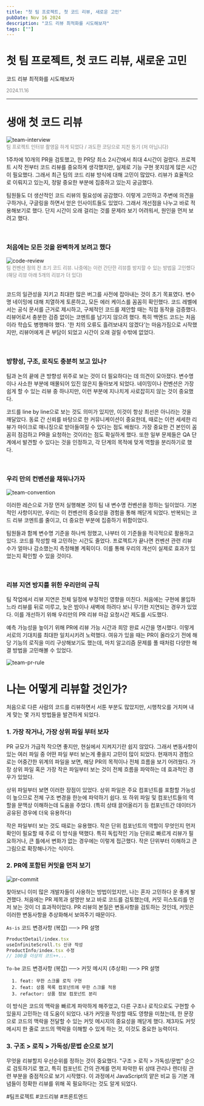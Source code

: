 ```yaml
---
title: "첫 팀 프로젝트, 첫 코드 리뷰, 새로운 고민"
pubDate: Nov 16 2024
description: "코드 리뷰 최적화를 시도해보자"
tags: [""]
---
```


# 첫 팀 프로젝트, 첫 코드 리뷰, 새로운 고민
코드 리뷰 최적화를 시도해보자

<div style="color: gray; font-size: 0.9em;">2024.11.16</div>

---

# 생애 첫 코드 리뷰

<img alt="team-interview" src="https://i.imgur.com/bWdBnRU.jpeg">
<div style="color: gray; font-size: 0.9em;">팀 프로젝트 인터뷰 촬영을 하게 되었다 / 과도한 코딩으로 지친 동기 (저 아닙니다)</div>

1주차에 10개의 PR을 검토했고, 한 PR당 최소 2시간에서 최대 4시간이 걸렸다. 프로젝트 시작 전부터 코드 리뷰를 중요하게 생각했지만, 실제로 기능 구현 못지않게 많은 시간이 필요했다. 그래서 최근 팀의 코드 리뷰 방식에 대해 고민이 많았다. 리뷰가 효율적으로 이뤄지고 있는지, 정말 중요한 부분에 집중하고 있는지 궁금했다.

팀원들도 더 생산적인 코드 리뷰의 필요성에 공감했다. 이렇게 고민하고 주변에 의견을 구하거나, 구글링을 하면서 얻은 인사이트들도 있었다. 그래서 개선점을 나누고 바로 적용해보기로 했다. 단지 시간이 오래 걸리는 것를 문제라 보기 어려워서, 원인을 먼저 보려고 했다.

<br>

### 처음에는 모든 것을 완벽하게 보려고 했다

<img alt="code-review" src="https://i.imgur.com/7QvoxHL.png">
<div style="color: gray; font-size: 0.9em;">팀 컨벤션 정의 전 초기 코드 리뷰. 나중에는 이런 간단한 리뷰를 방지할 수 있는 방법을 고민했다 (해당 리뷰 아래 5개의 리뷰가 더 있다)</div>

<br>

코드의 일관성을 지키고 최대한 많은 버그를 사전에 잡아내는 것이 초기 목표였다. 변수명 네이밍에 대해 치열하게 토론하고, 모든 에러 케이스를 꼼꼼히 확인했다. 코드 레벨에서는 공식 문서를 근거로 제시하고, 구체적인 코드를 제안할 때는 직접 동작을 검증했다. 리뷰어로서 충분한 검증 없이는 코멘트를 남기지 않으려 했다. 특히 백엔드 코드는 처음이라 학습도 병행해야 했다. '한 치의 오류도 흘려보내지 않겠다'는 마음가짐으로 시작했지만, 리뷰어에게 큰 부담이 되었고 시간이 오래 걸릴 수밖에 없었다.

<br>

### 방향성, 구조, 로직도 충분히 보고 있나?

팀과 논의 끝에 큰 방향성 위주로 보는 것이 더 필요하다는 데 의견이 모아졌다. 변수명이나 사소한 부분에 매몰되어 있진 않은지 돌아보게 되었다. 네이밍이나 컨벤션은 가장 쉽게 할 수 있는 리뷰 중 하나지만, 이런 부분에 지나치게 사로잡히지 않는 것이 중요했다.

코드를 line by line으로 보는 것도 의미가 있지만, 이것이 항상 최선은 아니라는 것을 깨달았다. 동료 간 신뢰를 바탕으로 한 커뮤니케이션이 중요한데, 때로는 이런 세세한 리뷰가 마이크로 매니징으로 받아들여질 수 있다는 점도 배웠다. 가장 중요한 건 본인이 꼼꼼히 점검하고 PR을 요청하는 것이라는 점도 확실하게 했다. 또한 일부 문제들은 QA 단계에서 발견할 수 있다는 것을 인정하고, 각 단계의 목적에 맞게 역할을 분리하기로 했다.

<br>

### 우리 만의 컨벤션을 채워나가자

<img alt="team-convention" src="https://i.imgur.com/RLeeQHc.png">

이러한 레슨으로 가장 먼저 실행해본 것이 팀 내 변수명 컨벤션을 정하는 일이었다. 기본적인 사항이지만, 우리는 이 컨벤션의 중요성을 경험을 통해 깨닫게 되었다. 반복되는 코드 리뷰 코멘트를 줄이고, 더 중요한 부분에 집중하기 위함이었다. 

팀원들과 함께 변수명 기준을 하나씩 정했고, 나부터 이 기준들을 적극적으로 활용하고 있다. 코드를 작성할 때 고민하는 시간도 줄었다. 프로젝트가 끝나면 컨벤션 관련 리뷰 수가 얼마나 감소했는지 측정해볼 계획이다. 이를 통해 우리의 개선이 실제로 효과가 있었는지 확인할 수 있을 것이다.

<br>

### 리뷰 지연 방지를 위한 우리만의 규칙

팀 작업에서 리뷰 지연은 전체 일정에 부정적인 영향을 미친다. 처음에는 구현에 몰입하느라 리뷰를 뒤로 미루고, 늦은 밤이나 새벽에 하려다 보니 무기한 지연되는 경우가 있었다. 이를 개선하기 위해 우리만의 PR 리뷰 마감 요청시간 제도를 시도했다.

예측 가능성을 높이기 위해 PR에 리뷰 가능 시간과 희망 완료 시간을 명시했다. 이렇게 서로의 기대치를 최대한 일치시키려 노력했다. 여유가 있을 때는 PR이 올라오기 전에 해당 기능의 로직을 미리 구상해보기도 했는데, 마치 알고리즘 문제를 풀 때처럼 다양한 해결 방법을 고민해볼 수 있었다.

<img alt="team-pr-rule" src="https://i.imgur.com/GtTGmOx.png">

<br>

# 나는 어떻게 리뷰할 것인가?

처음으로 다른 사람의 코드를 리뷰하면서 서툰 부분도 많았지만, 시행착오를 거치며 내게 맞는 몇 가지 방법들을 발견하게 되었다.

### 1. 가장 작거나, 가장 상위 파일 부터 보자

PR 규모가 가급적 작으면 좋지만, 현실에서 지켜지기란 쉽지 않았다. 그래서 변동사항이 있는 여러 파일 중 어떤 파일 부터 보는게 좋을지 고민이 많이 되었다. 현재까지 경험으로는 어중간한 위계의 파일을 보면, 해당 PR의 목적이나 전체 흐름을 보기 어려웠다. 가장 상위 파일 혹은 가장 작은 파일부터 보는 것이 전체 흐름을 파악하는 데 효과적인 경우가 있었다.

상위 파일부터 보면 이러한 장점이 있었다. 상위 파일은 주요 컴포넌트를 포함할 가능성이 높으므로 전체 구조 변경을 한눈에 파악하기 쉽다. 또 하위 파일 및 컴포넌트들의 역할을 문맥상 이해하는데 도움을 주었다. (특히 상태 끌어올리기 등 컴포넌트간 데이터가 공유된 경우에 더욱 유용하다)

작은 파일부터 보는 것도 때로는 유용했다. 작은 단위 컴포넌트의 역할이 무엇인지 먼저 확인이 필요할 때 주로 이 방식을 택했다. 특히 독립적인 기능 단위로 빠르게 리뷰가 필요하거나, 큰 틀에서 변화가 없는 경우에는 이렇게 접근했다. 작은 단위부터 이해하고 큰 그림으로 확장해나가는 식이다.

### 2. PR에 포함된 커밋을 먼저 보기

<img alt="pr-commit" src="https://i.imgur.com/PGZuCdR.png">

찾아보니 이미 많은 개발자들이 사용하는 방법이었지만, 나는 혼자 고민하다 운 좋게 발견했다. 처음에는 PR 제목과 설명만 보고 바로 코드를 검토했는데, 커밋 히스토리를 먼저 보는 것이 더 효과적이었다. PR 리뷰의 본질은 변동사항을 검토하는 것인데, 커밋은 이러한 변동사항을 추상화해서 보여주기 때문이다.

`As-is`
코드 변경사항 (복잡) ──> PR 설명
```jsx
ProductDetail/index.tsx
useInfiniteScroll.ts 신규 작성
ProductInfo/index.tsx 수정
// 100줄 이상의 코드++...
```
`To-be` 코드 변경사항 (복잡) ──> 커밋 메시지 (추상화) ──> PR 설명
```
  1. feat: 무한 스크롤 로직 구현
  2. feat: 상품 목록 컴포넌트에 무한 스크롤 적용
  3. refactor: 상품 정보 컴포넌트 분리
```

이 방식은 코드의 맥락을 빠르게 파악하게 해주었고, 다른 구조나 로직으로도 구현할 수 있을지 고민하는 데 도움이 되었다. 내가 커밋을 작성할 때도 영향을 미쳤는데, 한 문장으로 코드의 맥락을 전달할 수 있는 커밋 메시지의 중요성을 깨닫게 했다. 제3자도 커밋 메시지 한 줄로 코드의 맥락을 이해할 수 있게 하는 것, 이것도 중요한 능력이다.

### 3. 구조 > 로직 > 가독성/문법 순으로 보기

무엇을 리뷰할지 우선순위를 정하는 것이 중요했다. "구조 > 로직 > 가독성/문법" 순으로 검토하기로 했고, 특히 컴포넌트 간의 관계를 먼저 파악한 뒤 상태 관리나 렌더링 관련 부분을 중점적으로 보기 시작했다. 이 과정에서 JavaScript의 얕은 비교 등 기본 개념들이 정확한 리뷰를 위해 꼭 필요하다는 것도 알게 되었다.

#팀프로젝트 #코드리뷰 #프론트엔드

